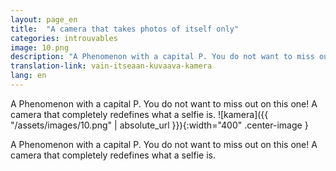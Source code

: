 ```yaml
---
layout: page_en
title:  "A camera that takes photos of itself only"
categories: introuvables
image: 10.png
description: "A Phenomenon with a capital P. You do not want to miss out on this one! A camera that completely redefines what a selfie is."
translation-link: vain-itseaan-kuvaava-kamera
lang: en
---
```

A Phenomenon with a capital P. You do not want to miss out on this one! A camera that completely redefines what a selfie is.
![kamera]({{ "/assets/images/10.png" | absolute_url }}){:width="400" .center-image }

A Phenomenon with a capital P. You do not want to miss out on this one! A camera that completely redefines what a selfie is.
